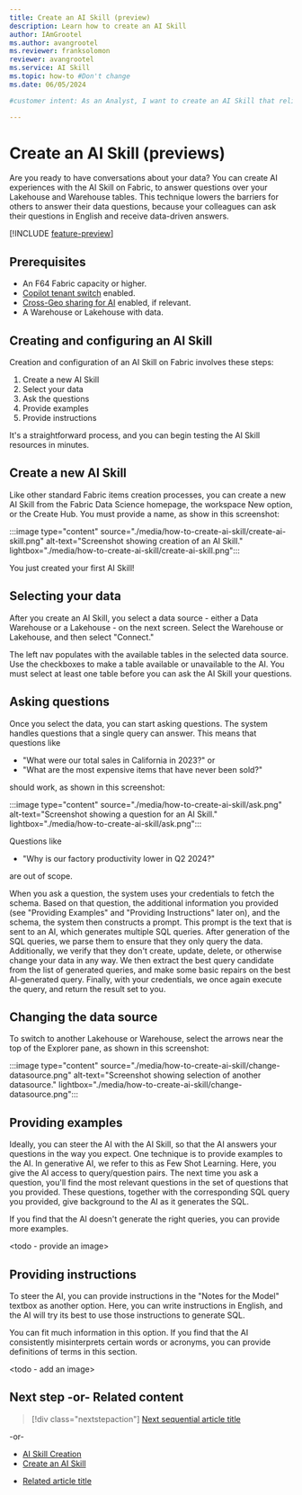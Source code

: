 ```yaml
---
title: Create an AI Skill (preview)
description: Learn how to create an AI Skill
author: IAmGrootel
ms.author: avangrootel
ms.reviewer: franksolomon
reviewer: avangrootel
ms.service: AI Skill
ms.topic: how-to #Don't change
ms.date: 06/05/2024

#customer intent: As an Analyst, I want to create an AI Skill that relies on generative AI, that my colleagues and I can use to have conversations about our data.

---
```


# Create an AI Skill (previews)

Are you ready to have conversations about your data? You can create AI experiences with the AI Skill on Fabric, to answer questions over your Lakehouse and Warehouse tables. This technique lowers the barriers for others to answer their data questions, because your colleagues can ask their questions in English and receive data-driven answers.

[!INCLUDE [feature-preview](../includes/feature-preview-note.md)]

## Prerequisites

- An F64 Fabric capacity or higher.
- [Copilot tenant switch](https://learn.microsoft.com/en-us/fabric/admin/service-admin-portal-copilot) enabled.
- [Cross-Geo sharing for AI](https://learn.microsoft.com/en-us/fabric/admin/service-admin-portal-copilot) enabled, if relevant.
- A Warehouse or Lakehouse with data.

## Creating and configuring an AI Skill

Creation and configuration of an AI Skill on Fabric involves these steps:

1. Create a new AI Skill
1. Select your data
1. Ask the questions
1. Provide examples
1. Provide instructions

It's a straightforward process, and you can begin testing the AI Skill resources in minutes.

## Create a new AI Skill

Like other standard Fabric items creation processes, you can create a new AI Skill from the Fabric Data Science homepage, the workspace New option, or the Create Hub. You must provide a name, as show in this screenshot:

:::image type="content" source="./media/how-to-create-ai-skill/create-ai-skill.png" alt-text="Screenshot showing creation of an AI Skill." lightbox="./media/how-to-create-ai-skill/create-ai-skill.png":::

You just created your first AI Skill!

## Selecting your data

After you create an AI Skill, you select a data source - either a Data Warehouse or a Lakehouse - on the next screen. Select the Warehouse or Lakehouse, and then select "Connect."

The left nav populates with the available tables in the selected data source. Use the checkboxes to make a table available or unavailable to the AI. You must select at least one table before you can ask the AI Skill your questions.

## Asking questions

Once you select the data, you can start asking questions. The system handles questions that a single query can answer. This means that questions like

- "What were our total sales in California in 2023?" or
- "What are the most expensive items that have never been sold?"

should work, as shown in this screenshot:

:::image type="content" source="./media/how-to-create-ai-skill/ask.png" alt-text="Screenshot showing a question for an AI Skill." lightbox="./media/how-to-create-ai-skill/ask.png":::

Questions like

- "Why is our factory productivity lower in Q2 2024?"

are out of scope.

When you ask a question, the system uses your credentials to fetch the schema. Based on that question, the additional information you provided (see "Providing Examples" and "Providing Instructions" later on), and the schema, the system then constructs a prompt. This prompt is the text that is sent to an AI, which generates multiple SQL queries. After generation of the SQL queries, we parse them to ensure that they only query the data. Additionally, we verify that they don't create, update, delete, or otherwise change your data in any way. We then extract the best query candidate from the list of generated queries, and make some basic repairs on the best AI-generated query. Finally, with your credentials, we once again execute the query, and return the result set to you.

## Changing the data source

To switch to another Lakehouse or Warehouse, select the arrows near the top of the Explorer pane, as shown in this screenshot:

:::image type="content" source="./media/how-to-create-ai-skill/change-datasource.png" alt-text="Screenshot showing selection of another datasource." lightbox="./media/how-to-create-ai-skill/change-datasource.png":::

## Providing examples

Ideally, you can steer the AI with the AI Skill, so that the AI answers your questions in the way you expect. One technique is to provide examples to the AI. In generative AI, we refer to this as Few Shot Learning. Here, you give the AI access to query/question pairs. The next time you ask a question, you'll find the most relevant questions in the set of questions that you provided. These questions, together with the corresponding SQL query you provided, give background to the AI as it generates the SQL.

If you find that the AI doesn't generate the right queries, you can provide more examples.

<todo - provide an image>

## Providing instructions

To steer the AI, you can provide instructions in the "Notes for the Model" textbox as another option. Here, you can write instructions in English, and the AI will try its best to use those instructions to generate SQL.

You can fit much information in this option. If you find that the AI consistently misinterprets certain words or acronyms, you can provide definitions of terms in this section.

<todo - add an image>

## Next step -or- Related content

> [!div class="nextstepaction"]
> [Next sequential article title](link.md)

-or-

- [AI Skill Creation](link.md)
- [Create an AI Skill](link.md)
* [Related article title](link.md)

<!-- Optional: Next step or Related content - H2

Consider adding one of these H2 sections (not both):

A "Next step" section that uses 1 link in a blue box 
to point to a next, consecutive article in a sequence.

-or- 

A "Related content" section that lists links to 
1 to 3 articles the user might find helpful.

-->

<!--

Remove all comments except the customer intent
before you sign off or merge to the main branch.

-->